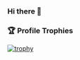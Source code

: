 ### Hi there 👋

<!-- - 💬 Ask me about explaining developer material, using TypeScript in web3, and recording board game data. -->


<!-- - 🌱 I’m currently learning javascript with [Autocode](https://autocode.com/) and building discord bots leveraging the [Discord API](https://discord.com/developers/docs/intro) and webhooks.

**iSpeakNerd/iSpeakNerd** is a ✨ _special_ ✨ repository because its `README.md` (this file) appears on your GitHub profile.

Here are some ideas to get you started:

- 🔭 I’m currently working on building [Bankless Academy](https://app.banklessacademy.com/) educational content, Discord server organization for FTW DAO, and blogging on mirror.
- 🌱 I’m currently learning javascript with [Autocode](https://autocode.com/) and building discord bots leveraging the [Discord API](https://discord.com/developers/docs/intro) and webhooks.
- 👯 I’m looking to collaborate on ...
- 🤔 I’m looking for help with ...
- 💬 Ask me about designing functional discord chat spaces for internet-native organizations, tooling for DAOs, and how to onboard to web3.
- 📫 How to reach me: ...
- 😄 Pronouns: ...
- ⚡ Fun fact: ...
-->
### 🏆 Profile Trophies
[![trophy](https://github-profile-trophy.vercel.app/?username=ispeaknerd&theme=dracula&rank=SSS,SS,S,AAA,AA,A&column=-1)](https://github.com/ryo-ma/github-profile-trophy)
